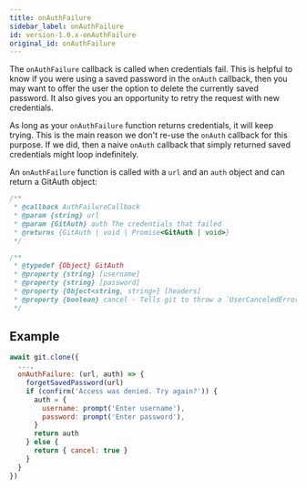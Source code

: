 ```yaml
---
title: onAuthFailure
sidebar_label: onAuthFailure
id: version-1.0.x-onAuthFailure
original_id: onAuthFailure
---
```


The `onAuthFailure` callback is called when credentials fail.
This is helpful to know if you were using a saved password in the `onAuth` callback, then you may want to offer the user the option to delete the currently saved password.
It also gives you an opportunity to retry the request with new credentials.

As long as your `onAuthFailure` function returns credentials, it will keep trying.
This is the main reason we don't re-use the `onAuth` callback for this purpose. If we did, then a naive `onAuth` callback that simply returned saved credentials might loop indefinitely.

An `onAuthFailure` function is called with a `url` and an `auth` object and can return a GitAuth object:

```js
/**
 * @callback AuthFailureCallback
 * @param {string} url
 * @param {GitAuth} auth The credentials that failed
 * @returns {GitAuth | void | Promise<GitAuth | void>}
 */

/**
 * @typedef {Object} GitAuth
 * @property {string} [username]
 * @property {string} [password]
 * @property {Object<string, string>} [headers]
 * @property {boolean} cancel - Tells git to throw a `UserCanceledError` (instead of an `HTTPError`).
 */
```

## Example

```js
await git.clone({
  ...,
  onAuthFailure: (url, auth) => {
    forgetSavedPassword(url)
    if (confirm('Access was denied. Try again?')) {
      auth = {
        username: prompt('Enter username'),
        password: prompt('Enter password'),
      }
      return auth
    } else {
      return { cancel: true }
    }
  }
})
```
